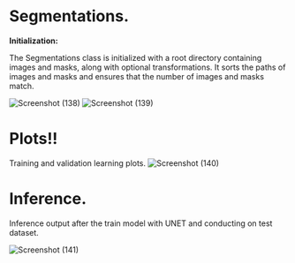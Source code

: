 # Segmentations.
**Initialization:**

The Segmentations class is initialized with a root directory containing images and masks, along with optional transformations.
It sorts the paths of images and masks and ensures that the number of images and masks match.

![Screenshot (138)](https://github.com/TeachAI-UZ/CodingMasters-3/assets/89033710/64eaddbb-6de0-4ad9-9e26-da084f5c87f0)
![Screenshot (139)](https://github.com/TeachAI-UZ/CodingMasters-3/assets/89033710/6fb23eda-5d9b-459a-982d-b32c45ea66c9)

# Plots!!

Training and validation learning plots.
![Screenshot (140)](https://github.com/TeachAI-UZ/CodingMasters-3/assets/89033710/28350cd6-9fb0-4d98-90ce-cfd2630e1424)

# Inference.

Inference output after the train model with UNET and conducting on test dataset.  

![Screenshot (141)](https://github.com/TeachAI-UZ/CodingMasters-3/assets/89033710/b338c8e6-5b92-4680-bdb0-8352a4bc9379)

